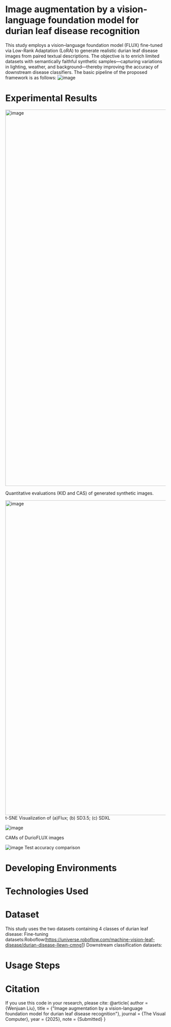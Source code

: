 # Image augmentation by a vision-language foundation model for durian leaf disease recognition
This study employs a vision–language foundation model (FLUX) fine-tuned via Low-Rank Adaptation (LoRA) to generate realistic durian leaf disease images from paired textual descriptions. The objective is to enrich limited datasets with semantically faithful synthetic samples—capturing variations in lighting, weather, and background—thereby improving the accuracy of downstream disease classifiers. The basic pipeline of the proposed framework is as follows:
![image](https://github.com/user-attachments/assets/9b55c31b-d6df-4e5f-9d53-8f86bf6088d0)

# Experimental Results
<img width="1182" alt="image" src="https://github.com/user-attachments/assets/2a0330e7-74bb-472a-92f3-b10effa9eb9b" />

Quantitative evaluations (KID and CAS) of generated synthetic images.

<img width="989" alt="image" src="https://github.com/user-attachments/assets/82a6ce04-af73-4e98-a8e3-f21a8ed4ab75" />
t-SNE Visualization of (a)Flux; (b) SD3.5; (c) SDXL

![image](https://github.com/user-attachments/assets/ee5cc2de-f519-4493-ae39-b958d521f1ca)

CAMs of DurioFLUX images

![image](https://github.com/user-attachments/assets/ee01754c-d5f6-4a02-b7e6-7d890abaf312)
Test accuracy comparison
# Developing Environments

# Technologies Used


# Dataset
This study uses the two datasets containing 4 classes of durian leaf disease:
Fine-tuning datasets:Roboflow(https://universe.roboflow.com/machine-vision-leaf-disease/durian-disease-llewn-cmng1)
Downstream classification datasets: 
# Usage Steps

# Citation
If you use this code in your research, please cite:
@article{ author = {Wenjuan Liu}, title = {"Image augmentation by a vision-language foundation model for durian leaf disease recognition"}, journal = {The Visual Computer}, year = {2025}, note = {Submitted} }

